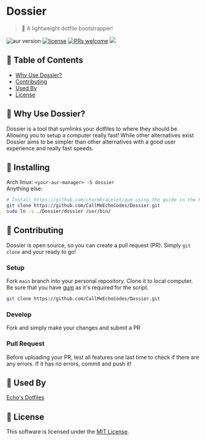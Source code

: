 # Dossier

> :rocket: A lightweight dotfile bootstrapper!

![aur version](https://img.shields.io/aur/version/dossier) [![license](https://img.shields.io/github/license/CallMeEchoCodes/Dossier)](https://github.com/CallMeEchoCodes/Dossier/blob/master/LICENSE) [![PRs welcome](https://img.shields.io/badge/PRs-welcome-ff69b4.svg)](https://github.com/CallMeEchoCodes/Dossier/issues?q=is%3Aissue+is%3Aopen+label%3A%22help+wanted%22)
<img src="https://i.imgur.com/mj9VkpM.png" />


## 🚩 Table of Contents

- [Why Use Dossier?](#-why-use-dossier)
- [Contributing](#-contributing)
- [Used By](#-used-by)
- [License](#-license)


## 🤖 Why Use Dossier?
Dossier is a tool that symlinks your dotfiles to where they should be. Allowing you to setup a computer really fast! While other alternatives exist Dossier aims to be simpler than other alternatives with a good user experience and really fast speeds.

## :wrench: Installing
Arch linux: `<your-aur-manager> -S dossier`<br />
Anything else: 
```sh
# Install https://github.com/charmbracelet/gum using the guide in the README.MD
git clone https://github.com/CallMeEchoCodes/Dossier.git
sudo ln -s ./Dossier/dossier /usr/bin/
```
## 🔧 Contributing
Dossier is open source, so you can create a pull request (PR). Simply `git clone` and your ready to go!
### Setup

Fork `main` branch into your personal repository. Clone it to local computer.
Be sure that you have [gum](https://github.com/charmbracelet/gum) as it's required for the script.
```sh
git clone https://github.com/CallMeEchoCodes/Dossier.git
```

### Develop

Fork and simply make your changes and submit a PR
### Pull Request

Before uploading your PR, test all features one last time to check if there are any errors. If it has no errors, commit and push it!


## 🚀 Used By

[Echo's Dotfiles](https://github.com/CallMeEchoCodes/dotfiles)<br />

## 📜 License

This software is licensed under the [MIT License](https://github.com/CallMeEchoCodes/Dossier/blob/master/LICENSE).
